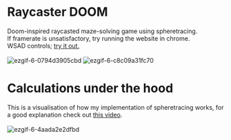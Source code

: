# Raycaster DOOM
Doom-inspired raycasted maze-solving game using spheretracing.\
If framerate is unsatisfactory, try running the website in chrome.\
WSAD controls; [try it out.](https://pi.elliotmb.dev/static/fs/projects/raycaster-doom/)\
\
![ezgif-6-0794d3905cbd](https://user-images.githubusercontent.com/45922387/131433858-f8e8c512-8eef-485c-8d26-edfbd68e5868.gif)
![ezgif-6-c8c09a31fc70](https://user-images.githubusercontent.com/45922387/131374335-49c8aa67-addf-49c6-80dc-e3e2dfacd86e.gif)
# Calculations under the hood
This is a visualisation of how my implementation of spheretracing works, for a good explanation check out [this video](https://www.youtube.com/watch?v=Cp5WWtMoeKg).\
\
![ezgif-6-4aada2e2dfbd](https://user-images.githubusercontent.com/45922387/131374484-35d48692-887e-4e8d-b78c-85ce60cc8d4d.gif)
